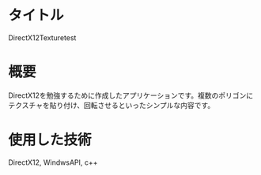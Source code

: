 # タイトル
DirectX12Texturetest

# 概要
DirectX12を勉強するために作成したアプリケーションです。複数のポリゴンにテクスチャを貼り付け、回転させるといったシンプルな内容です。

# 使用した技術
DirectX12, WindwsAPI, c++
